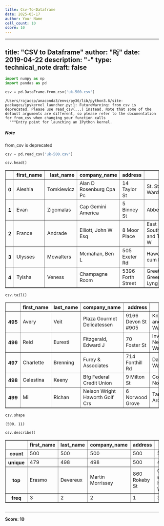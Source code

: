 ```yaml
---
title: Csv-To-Dataframe
date: 2025-05-17
author: Your Name
cell_count: 10
score: 10
---
```


---
title: "CSV to Dataframe"
author: "Rj"
date: 2019-04-22
description: "-"
type: technical_note
draft: false
---

```python
import numpy as np
import pandas as pd
```


```python
csv = pd.DataFrame.from_csv('uk-500.csv')
```

    /Users/rajacsp/anaconda3/envs/py36/lib/python3.6/site-packages/ipykernel_launcher.py:1: FutureWarning: from_csv is deprecated. Please use read_csv(...) instead. Note that some of the default arguments are different, so please refer to the documentation for from_csv when changing your function calls
      """Entry point for launching an IPython kernel.


##### Note

from_csv is deprecated


```python
csv = pd.read_csv('uk-500.csv')
```


```python
csv.head()
```




<div>
<style scoped>
    .dataframe tbody tr th:only-of-type {
        vertical-align: middle;
    }

    .dataframe tbody tr th {
        vertical-align: top;
    }

    .dataframe thead th {
        text-align: right;
    }
</style>
<table border="1" class="dataframe">
  <thead>
    <tr style="text-align: right;">
      <th></th>
      <th>first_name</th>
      <th>last_name</th>
      <th>company_name</th>
      <th>address</th>
      <th>city</th>
      <th>county</th>
      <th>postal</th>
      <th>phone1</th>
      <th>phone2</th>
      <th>email</th>
      <th>web</th>
    </tr>
  </thead>
  <tbody>
    <tr>
      <th>0</th>
      <td>Aleshia</td>
      <td>Tomkiewicz</td>
      <td>Alan D Rosenburg Cpa Pc</td>
      <td>14 Taylor St</td>
      <td>St. Stephens Ward</td>
      <td>Kent</td>
      <td>CT2 7PP</td>
      <td>01835-703597</td>
      <td>01944-369967</td>
      <td>atomkiewicz@hotmail.com</td>
      <td>http://www.alandrosenburgcpapc.co.uk</td>
    </tr>
    <tr>
      <th>1</th>
      <td>Evan</td>
      <td>Zigomalas</td>
      <td>Cap Gemini America</td>
      <td>5 Binney St</td>
      <td>Abbey Ward</td>
      <td>Buckinghamshire</td>
      <td>HP11 2AX</td>
      <td>01937-864715</td>
      <td>01714-737668</td>
      <td>evan.zigomalas@gmail.com</td>
      <td>http://www.capgeminiamerica.co.uk</td>
    </tr>
    <tr>
      <th>2</th>
      <td>France</td>
      <td>Andrade</td>
      <td>Elliott, John W Esq</td>
      <td>8 Moor Place</td>
      <td>East Southbourne and Tuckton W</td>
      <td>Bournemouth</td>
      <td>BH6 3BE</td>
      <td>01347-368222</td>
      <td>01935-821636</td>
      <td>france.andrade@hotmail.com</td>
      <td>http://www.elliottjohnwesq.co.uk</td>
    </tr>
    <tr>
      <th>3</th>
      <td>Ulysses</td>
      <td>Mcwalters</td>
      <td>Mcmahan, Ben L</td>
      <td>505 Exeter Rd</td>
      <td>Hawerby cum Beesby</td>
      <td>Lincolnshire</td>
      <td>DN36 5RP</td>
      <td>01912-771311</td>
      <td>01302-601380</td>
      <td>ulysses@hotmail.com</td>
      <td>http://www.mcmahanbenl.co.uk</td>
    </tr>
    <tr>
      <th>4</th>
      <td>Tyisha</td>
      <td>Veness</td>
      <td>Champagne Room</td>
      <td>5396 Forth Street</td>
      <td>Greets Green and Lyng Ward</td>
      <td>West Midlands</td>
      <td>B70 9DT</td>
      <td>01547-429341</td>
      <td>01290-367248</td>
      <td>tyisha.veness@hotmail.com</td>
      <td>http://www.champagneroom.co.uk</td>
    </tr>
  </tbody>
</table>
</div>




```python
csv.tail()
```




<div>
<style scoped>
    .dataframe tbody tr th:only-of-type {
        vertical-align: middle;
    }

    .dataframe tbody tr th {
        vertical-align: top;
    }

    .dataframe thead th {
        text-align: right;
    }
</style>
<table border="1" class="dataframe">
  <thead>
    <tr style="text-align: right;">
      <th></th>
      <th>first_name</th>
      <th>last_name</th>
      <th>company_name</th>
      <th>address</th>
      <th>city</th>
      <th>county</th>
      <th>postal</th>
      <th>phone1</th>
      <th>phone2</th>
      <th>email</th>
      <th>web</th>
    </tr>
  </thead>
  <tbody>
    <tr>
      <th>495</th>
      <td>Avery</td>
      <td>Veit</td>
      <td>Plaza Gourmet Delicatessen</td>
      <td>9166 Devon St #905</td>
      <td>Knightsbridge and Belgravia Wa</td>
      <td>Greater London</td>
      <td>SW1W 8JY</td>
      <td>01748-625058</td>
      <td>01369-185737</td>
      <td>avery@veit.co.uk</td>
      <td>http://www.plazagourmetdelicatessen.co.uk</td>
    </tr>
    <tr>
      <th>496</th>
      <td>Reid</td>
      <td>Euresti</td>
      <td>Fitzgerald, Edward J</td>
      <td>70 Foster St</td>
      <td>Inverness Ness-Side Ward</td>
      <td>Highland</td>
      <td>IV2 6WT</td>
      <td>01916-963261</td>
      <td>01370-319414</td>
      <td>reuresti@euresti.co.uk</td>
      <td>http://www.fitzgeraldedwardj.co.uk</td>
    </tr>
    <tr>
      <th>497</th>
      <td>Charlette</td>
      <td>Brenning</td>
      <td>Furey &amp; Associates</td>
      <td>714 Fonthill Rd</td>
      <td>Darton West Ward</td>
      <td>South Yorkshire</td>
      <td>S75 5EJ</td>
      <td>01888-152110</td>
      <td>01301-312487</td>
      <td>cbrenning@brenning.co.uk</td>
      <td>http://www.fureyassociates.co.uk</td>
    </tr>
    <tr>
      <th>498</th>
      <td>Celestina</td>
      <td>Keeny</td>
      <td>Bfg Federal Credit Union</td>
      <td>9 Milton St</td>
      <td>Consett North ED</td>
      <td>County Durham</td>
      <td>DH8 5LP</td>
      <td>01877-379681</td>
      <td>01600-463475</td>
      <td>celestina_keeny@gmail.com</td>
      <td>http://www.bfgfederalcreditunion.co.uk</td>
    </tr>
    <tr>
      <th>499</th>
      <td>Mi</td>
      <td>Richan</td>
      <td>Nelson Wright Haworth Golf Crs</td>
      <td>6 Norwood Grove</td>
      <td>Tanworth-in-Arden</td>
      <td>Warwickshire</td>
      <td>B94 5RZ</td>
      <td>01451-785624</td>
      <td>01202-738406</td>
      <td>mi@hotmail.com</td>
      <td>http://www.nelsonwrighthaworthgolfcrs.co.uk</td>
    </tr>
  </tbody>
</table>
</div>




```python
csv.shape
```




    (500, 11)




```python
csv.describe()
```




<div>
<style scoped>
    .dataframe tbody tr th:only-of-type {
        vertical-align: middle;
    }

    .dataframe tbody tr th {
        vertical-align: top;
    }

    .dataframe thead th {
        text-align: right;
    }
</style>
<table border="1" class="dataframe">
  <thead>
    <tr style="text-align: right;">
      <th></th>
      <th>first_name</th>
      <th>last_name</th>
      <th>company_name</th>
      <th>address</th>
      <th>city</th>
      <th>county</th>
      <th>postal</th>
      <th>phone1</th>
      <th>phone2</th>
      <th>email</th>
      <th>web</th>
    </tr>
  </thead>
  <tbody>
    <tr>
      <th>count</th>
      <td>500</td>
      <td>500</td>
      <td>500</td>
      <td>500</td>
      <td>500</td>
      <td>500</td>
      <td>500</td>
      <td>500</td>
      <td>500</td>
      <td>500</td>
      <td>500</td>
    </tr>
    <tr>
      <th>unique</th>
      <td>479</td>
      <td>498</td>
      <td>498</td>
      <td>500</td>
      <td>468</td>
      <td>102</td>
      <td>500</td>
      <td>500</td>
      <td>500</td>
      <td>500</td>
      <td>498</td>
    </tr>
    <tr>
      <th>top</th>
      <td>Erasmo</td>
      <td>Devereux</td>
      <td>Martin Morrissey</td>
      <td>860 Rokeby St</td>
      <td>City and Hunslet Ward</td>
      <td>Greater London</td>
      <td>DA17 6EF</td>
      <td>01943-467489</td>
      <td>01992-655281</td>
      <td>fernanda@writer.co.uk</td>
      <td>http://www.martinmorrissey.co.uk</td>
    </tr>
    <tr>
      <th>freq</th>
      <td>3</td>
      <td>2</td>
      <td>2</td>
      <td>1</td>
      <td>3</td>
      <td>44</td>
      <td>1</td>
      <td>1</td>
      <td>1</td>
      <td>1</td>
      <td>2</td>
    </tr>
  </tbody>
</table>
</div>




```python

```


---
**Score: 10**